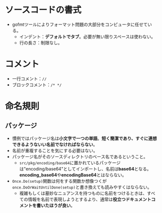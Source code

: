 # ソースコードの書式
- gofmtツールによりフォーマット問題の大部分をコンピュータに任せている。
    - インデント：**デフォルトでタブ**。必要が無い限りスペースは使わない。
    - 行の長さ：制限なし。

# コメント
- 一行コメント：`//`
- ブロックコメント：`/* */`

# 命名規則
## パッケージ
- 慣例ではパッケージ名は**小文字で一つの単語**。**短く簡潔であり、すぐに連想できるようないい名前でなければならない**。
- 名前が重複することを気にする必要はない。
- パッケージ名がそのソースディレクトリのベース名であるということ。
    - `src/pkg/encoding/base64`に置かれているパッケージは"encoding/base64"としてインポートし、名前は**base64**となる。**encoding_base64**や**encodingBase64**とはならない。
- `Once.Do(setup)`関数は何をする関数か想像つくが`once.DoOrWaitUntilDone(setup)`と書き換えても読みやすくはならない。
    - 複雑もしくは墓妙なニュアンスを持つものに名前をつけるときは、すべての情報を名前で表現しようとするより、通常は**役立つドキュメントコメントを書いたほうが良い**。